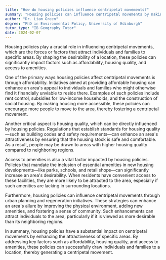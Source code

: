 ```yaml
---
title: "How do housing policies influence centripetal movements?"
summary: "Housing policies can influence centripetal movements by making certain areas more attractive for people to live in."
author: "Dr. Liam Green"
degree: "PhD in Environmental Policy, University of Edinburgh"
tutor_type: "IB Geography Tutor"
date: 2024-02-07
---
```


Housing policies play a crucial role in influencing centripetal movements, which are the forces or factors that attract individuals and families to specific areas. By shaping the desirability of a location, these policies can significantly impact factors such as affordability, housing quality, and access to amenities.

One of the primary ways housing policies affect centripetal movements is through affordability. Initiatives aimed at providing affordable housing can enhance an area's appeal to individuals and families who might otherwise find it financially unviable to reside there. Examples of such policies include rent control, subsidies for low-income households, and the construction of social housing. By making housing more accessible, these policies can encourage more people to move to the area, thereby fostering a centripetal movement.

Another critical aspect is housing quality, which can be directly influenced by housing policies. Regulations that establish standards for housing quality—such as building codes and safety requirements—can enhance an area's attractiveness by ensuring that the housing stock is safe and comfortable. As a result, people may be drawn to areas with higher housing quality compared to neighboring regions.

Access to amenities is also a vital factor impacted by housing policies. Policies that mandate the inclusion of essential amenities in new housing developments—like parks, schools, and retail shops—can significantly increase an area's desirability. When residents have convenient access to these facilities, they are more likely to be attracted to the area, especially if such amenities are lacking in surrounding locations.

Furthermore, housing policies can influence centripetal movements through urban planning and regeneration initiatives. These strategies can enhance an area's allure by improving the physical environment, adding new amenities, and fostering a sense of community. Such enhancements can attract individuals to the area, particularly if it is viewed as more desirable than its neighboring regions.

In summary, housing policies have a substantial impact on centripetal movements by enhancing the attractiveness of specific areas. By addressing key factors such as affordability, housing quality, and access to amenities, these policies can successfully draw individuals and families to a location, thereby generating a centripetal movement.
    